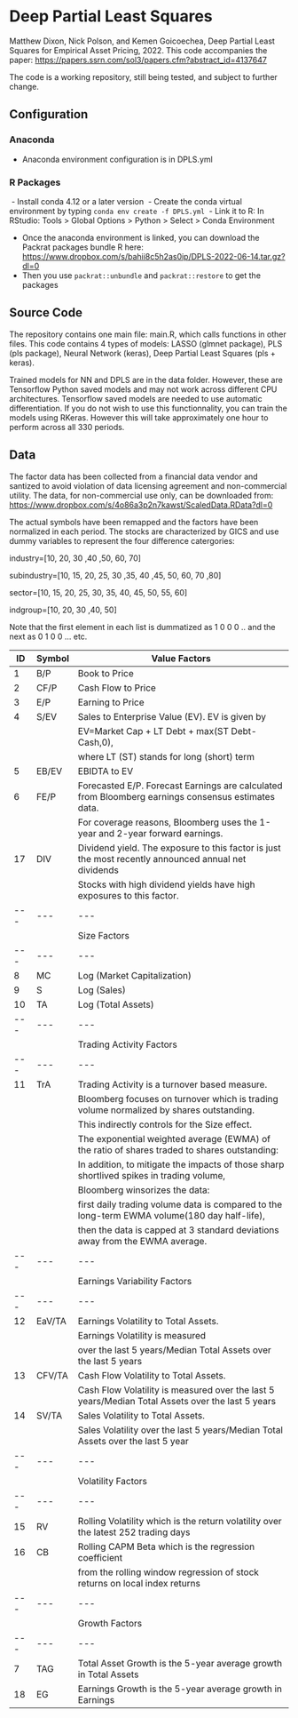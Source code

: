 # Deep Partial Least Squares
Matthew Dixon, Nick Polson, and Kemen Goicoechea, Deep Partial Least Squares for Empirical Asset Pricing, 2022.
This code accompanies the paper: https://papers.ssrn.com/sol3/papers.cfm?abstract_id=4137647

The code is a working repository, still being tested, and subject to further change.

## Configuration 
### Anaconda
 - Anaconda environment configuration is in DPLS.yml

### R Packages
 - Install conda 4.12 or a later version
 - Create the conda virtual environment by typing ```conda env create -f DPLS.yml``` 
 - Link it to R: In RStudio: Tools > Global Options > Python > Select > Conda Environment
 - Once the anaconda environment is linked, you can download the Packrat packages bundle R here: https://www.dropbox.com/s/bahii8c5h2as0ip/DPLS-2022-06-14.tar.gz?dl=0
 - Then you use ```packrat::unbundle``` and ```packrat::restore``` to get the packages


## Source Code
The repository contains one main file: main.R, which calls functions in other files.
This code contains 4 types of models: LASSO (glmnet package), PLS (pls package), Neural Network (keras), Deep Partial Least Squares (pls + keras).

Trained models for NN and DPLS are in the data folder. However, these are Tensorflow Python saved models and may not work across different CPU architectures.
Tensorflow saved models are needed to use automatic differentiation. If you do not wish to use this functionnality, you can train the models using RKeras. However this will take approximately one hour to perform across all 330 periods.


## Data
The factor data has been collected from a financial data vendor and santized to avoid violation of data licensing agreement and non-commercial utility. The data, for non-commercial use only, can be downloaded from: https://www.dropbox.com/s/4o86a3p2n7kawst/ScaledData.RData?dl=0


The actual symbols have been remapped and the factors have been normalized in each period. The stocks are characterized by GICS and use dummy variables to represent the four difference catergories:

industry=[10, 20, 30 ,40 ,50, 60, 70] 

subindustry=[10, 15, 20, 25, 30 ,35, 40 ,45, 50, 60, 70 ,80]

sector=[10, 15, 20, 25, 30, 35, 40, 45, 50, 55, 60]

indgroup=[10, 20, 30 ,40, 50]

Note that the first element in each list is dummatized as 1 0 0 0 .. and the next as 0 1 0 0 ... etc.


ID | Symbol  | Value Factors |
| --- | --- | --- |
|1 | B/P | Book to Price|
|2 | CF/P | Cash Flow to Price|
|3 | E/P | Earning to Price|
|4 | S/EV | Sales to Enterprise Value (EV). EV is given by |
||| EV=Market Cap + LT Debt + max(ST Debt-Cash,0), |
|| | where LT (ST) stands for long (short) term|
|5| EB/EV|   EBIDTA to EV |
|6| FE/P | Forecasted E/P. Forecast Earnings are calculated from Bloomberg earnings consensus estimates data. |
|| | For coverage reasons, Bloomberg uses the 1-year and 2-year forward earnings.|
|17| DIV | Dividend yield. The exposure to this factor is just the most recently announced annual net dividends ||  divided by the market price. |
||| Stocks with high dividend yields have high exposures to this factor.|
| --- | --- | --- |
|| | Size Factors|
| --- | --- | --- |
|8 | MC | Log (Market Capitalization)|
|9| S | Log (Sales)|
|10 | TA | Log (Total Assets)|
| --- | --- | --- |
|| |  Trading Activity Factors|
| --- | --- | --- |
|11| TrA | Trading Activity is a turnover based measure. |
|| | Bloomberg focuses on turnover which is trading volume normalized by shares outstanding. |
||| This indirectly controls for the Size effect. |
|||The exponential weighted average (EWMA) of the ratio of shares traded to shares outstanding:| 
||| In addition, to mitigate the impacts of those sharp shortlived spikes in trading volume, |
||| Bloomberg winsorizes the data: |
||| first daily trading volume data is compared to the long-term EWMA volume(180 day half-life), |
||| then the data is capped at 3 standard deviations away from the EWMA average.|
| --- | --- | --- |
||| Earnings Variability Factors|
| --- | --- | --- |
|12 |EaV/TA | Earnings Volatility to Total Assets. |
||| Earnings Volatility is measured |
||| over the last 5 years/Median Total Assets over the last 5 years|
|13 | CFV/TA | Cash Flow Volatility to Total Assets.| 
||| Cash Flow Volatility is measured over the last 5 years/Median Total Assets over the last 5 years|
|14 | SV/TA |  Sales Volatility to Total Assets.| 
||| Sales Volatility over the last 5 years/Median Total Assets over the last 5 year|
| --- | --- | --- |
|| | Volatility Factors|
| --- | --- | --- |
|15 | RV| Rolling Volatility which is the return volatility over the latest 252 trading days|
|16 | CB | Rolling CAPM Beta which is the regression coefficient|
|| | from the rolling window regression of stock returns on local index returns|
| --- | --- | --- |
||| Growth Factors||
| --- | --- | --- |
|7| TAG | Total Asset Growth is the 5-year average growth in Total Assets || divided by the Average Total Assets over the last 5 years|
|18 | EG | Earnings Growth is the 5-year average growth in Earnings ||  divided by the Average Total Assets over the last 5 years|


